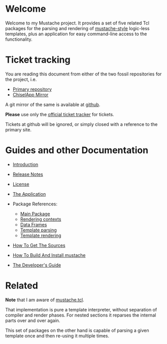 # Welcome

Welcome to my Mustache project. It provides a set of
five related Tcl packages for the parsing and rendering of
[mustache-style](https://mustache.github.io) logic-less templates,
plus an application for easy command-line access to the functionality.

# Ticket tracking

You are reading this document from either of the two fossil
repositories for the project, i.e.

  - [Primary repository](http://core.tcl-lang.org/akupries/mustache)
  - [ChiselApp Mirror](https://chiselapp.com/user/andreas_kupries/repository/mustache/index)

A git mirror of the same is available at
[github](https://github.com/andreas-kupries/mustache).

__Please__ use only the
[official ticket tracker](https://core.tcl-lang.org/akupries/mustache/reportlist)
for tickets.

Tickets at github will be ignored, or simply closed with a reference
to the primary site.

# Guides and other Documentation

   * [Introduction](../embedded/md/doc/files/mustache_introduction.md)
   * [Release Notes](../embedded/md/doc/files/mustache_changes.md)
   * [License](../embedded/md/doc/files/mustache_license.md)
   * [The Application](../embedded/md/doc/files/mustache_application.md)

   * Package References:
       * [Main Package](../embedded/md/doc/files/mustache.md)
       * [Rendering contexts](../embedded/md/doc/files/mustache_context.md)
       * [Data Frames](../embedded/md/doc/files/mustache_frame.md)
       * [Template parsing](../embedded/md/doc/files/mustache_parse.md)
       * [Template rendering](../embedded/md/doc/files/mustache_render.md)

   * [How To Get The Sources](../embedded/md/doc/files/mustache_howto_get_sources.md)
   * [How To Build And Install mustache](../embedded/md/doc/files/mustache_howto_installation.md)
   * [The Developer's Guide](../embedded/md/doc/files/mustache_howto_development.md)

# Related

__Note__ that I am aware of
[mustache.tcl](https://github.com/ianka/mustache.tcl).

That implementation is pure a template interpreter, without separation
of compiler and render phases. For nested sections it reparses the
internal parts over and over again.

This set of packages on the other hand is capable of parsing a given
template once and then re-using it multiple times.
